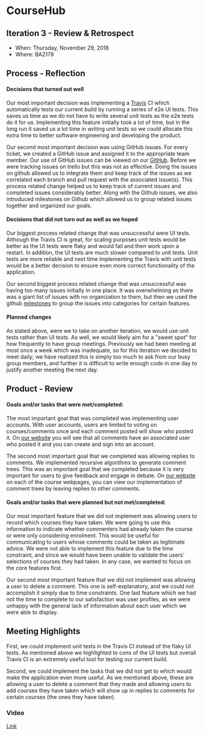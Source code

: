 # CourseHub


## Iteration 3 - Review & Retrospect

* When: Thursday, November 29, 2018
* Where: BA2179

## Process - Reflection


#### Decisions that turned out well



Our most important decision was implementing a [Travis](https://travis-ci.com/csc301-fall-2018/project-team-19/builds/ ) CI which automatically tests our current build by running a series of e2e UI tests. This saves us time as we do not have to write several unit tests as the e2e tests do it for us. Implementing this feature initially took a lot of time, but in the long run it saved us a lot time in writing unit tests so we could allocate this extra time to better software engineering and developing the product. 

Our second most important decision was using GitHub issues.  For every ticket, we created a GitHub issue and assigned it to the appropriate team member.  Our use of GitHub issues can be viewed on our [GitHub](https://github.com/csc301-fall-2018/project-team-19/issues). Before we were tracking issues on trello but this was not as effective. Doing the issues on github allowed us to integrate them and keep track of the issues as we correlated each branch and pull request with the associated issue(s). This process related change helped us to keep track of current issues and completed issues considerably better. Along with the Github issues, we also introduced milestones on Github which allowed us to group related issues together and organized our goals.

#### Decisions that did not turn out as well as we hoped



Our biggest process related change that was unsuccessful were UI tests. Although the Travis CI is great, for scaling purposes unit tests would be better as the UI tests were flaky and would fail and then work upon a restart. In addition, the UI tests are much slower compared to unit tests. Unit tests are more reliable and next time implementing the Travis with unit tests would be a better decision to ensure even more correct functionality of the application. 

Our second biggest process related change that was unsuccessful was having too many issues initially in one place. It was overwhelming as there was a giant list of issues with no organization to them, but then we used the github [milestones](https://github.com/csc301-fall-2018/project-team-19/milestones ) to group the issues into categories for certain features. 


#### Planned changes



As stated above, were we to take on another iteration, we would use unit tests rather than UI tests. As well, we would likely aim for a "sweet spot" for how frequently to have group meetings. Previously we had been meeting at most once a week which was inadequate, so for this iteration we decided to meet daily; we have realized this is simply too much to ask from our busy group members, and further it is difficult to write enough code in one day to justify another meeting the next day. 



## Product - Review

#### Goals and/or tasks that were met/completed:




The most important goal that was completed was implementing user accounts.  With user accounts, users are limited to voting on courses/comments once and each comment posted will show who posted it.  On [our website](coursehub.ca) you will see that all comments have an associated user who posted it and you can create and sign into an account.  

The second most important goal that we completed was allowing replies to comments.  We implemented recursive algorithms to generate comment trees.  This was an important goal that we completed because it is very important for users to give feedback and engage in debate.  On [our website](coursehub.ca) on each of the course webpages, you can view our implementation of comment trees by leaving replies to other comments.  


#### Goals and/or tasks that were planned but not met/completed:




Our most important feature that we did not implement was allowing users to record which courses they have taken. We were going to use this information to indicate whether commenters had already taken the course or were only considering enrolment. This would be useful for communicating to users whose comments could be taken as legitimate advice. We were not able to implement this feature due to the time constraint, and since we would have been unable to validate the users' selections of courses they had taken. In any case, we wanted to focus on the core features first.

Our second most important feature that we did not implement was allowing a user to delete a comment. This one is self-explanatory, and we could not accomplish it simply due to time constraints. One last feature which we had not the time to complete to our satisfaction was user profiles, as we were unhappy with the general lack of information about each user which we were able to display.

## Meeting Highlights


First, we could implement unit tests in the Travis CI instead of the flaky UI tests. As mentioned above we highlighted to cons of the UI tests but overall Travis CI is an extremely useful tool for testing our current build. 

Second, we could implement the tasks that we did not get to which would make the application even more useful. As we mentioned above, these are allowing a user to delete a comment that they made and allowing users to add courses they have taken which will show up in replies to comments for certain courses (the ones they have taken).

### Video
[Link](https://drive.google.com/uc?id=1T0_sFZ-0sWwsgNZdW8ovBNymmS7dNnDj&export=download)
